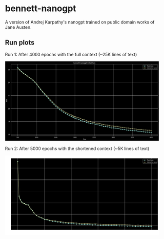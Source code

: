 # bennett-nanogpt

A version of Andrej Karpathy's nanogpt trained on public domain works of Jane Austen. 


## Run plots

Run 1: After 4000 epochs with the full context (~25K lines of text) 

![alt text](image-3.png)

Run 2: After 5000 epochs with the shortened context (~5K lines of text) 

![alt text](image-2.png)
